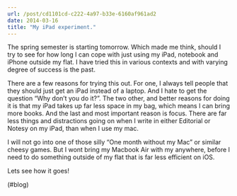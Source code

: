 ```yaml
---
url: /post/cd1101cd-c222-4a97-b33e-6160af961ad2
date: 2014-03-16
title: "My iPad experiment."
---
```


The spring semester is starting tomorrow. Which made me think, should I try to see for how long I can cope with just using my iPad, notebook and iPhone outside my flat. I have tried this in various contexts and with varying degree of success is the past.



There are a few reasons for trying this out. For one, I always tell people that they should just get an iPad instead of a laptop. And I hate to get the question &#8220;Why don&#8217;t you do it?&#8221;. The two other, and better reasons for doing it is that my iPad takes up far less space in my bag, which means I can bring more books. And the last and most important reason is focus. There are far less things and distractions going on when I write in either Editorial or Notesy on my iPad, than when I use my mac.



I will not go into one of those silly &#8220;One month without my Mac&#8221; or similar cheesy games. But I wont bring my Macbook Air with my anywhere, before I need to do something outside of my flat that is far less efficient on iOS.



Lets see how it goes!



(#blog)